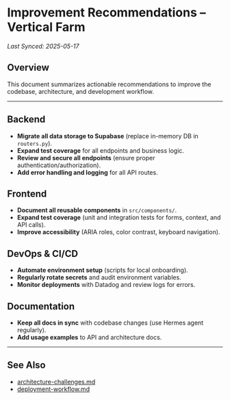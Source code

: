 # Improvement Recommendations – Vertical Farm

_Last Synced: 2025-05-17_

## Overview
This document summarizes actionable recommendations to improve the codebase, architecture, and development workflow.

---

## Backend
- **Migrate all data storage to Supabase** (replace in-memory DB in `routers.py`).
- **Expand test coverage** for all endpoints and business logic.
- **Review and secure all endpoints** (ensure proper authentication/authorization).
- **Add error handling and logging** for all API routes.

## Frontend
- **Document all reusable components** in `src/components/`.
- **Expand test coverage** (unit and integration tests for forms, context, and API calls).
- **Improve accessibility** (ARIA roles, color contrast, keyboard navigation).

## DevOps & CI/CD
- **Automate environment setup** (scripts for local onboarding).
- **Regularly rotate secrets** and audit environment variables.
- **Monitor deployments** with Datadog and review logs for errors.

## Documentation
- **Keep all docs in sync** with codebase changes (use Hermes agent regularly).
- **Add usage examples** to API and architecture docs.

---

## See Also
- [architecture-challenges.md](./architecture-challenges.md)
- [deployment-workflow.md](./deployment-workflow.md) 